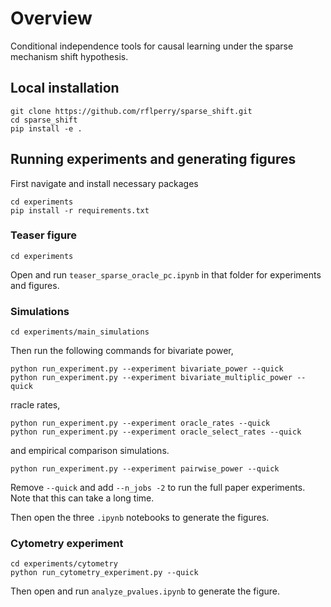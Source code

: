 # Overview

Conditional independence tools for causal learning under the sparse mechanism shift hypothesis.

## Local installation

```console
git clone https://github.com/rflperry/sparse_shift.git
cd sparse_shift
pip install -e .
```

## Running experiments and generating figures

First navigate and install necessary packages

```console
cd experiments
pip install -r requirements.txt
```

### Teaser figure

```console
cd experiments
```

Open and run `teaser_sparse_oracle_pc.ipynb` in that folder for experiments and figures.

### Simulations

```console
cd experiments/main_simulations
```

Then run the following commands for bivariate power,

```console
python run_experiment.py --experiment bivariate_power --quick
python run_experiment.py --experiment bivariate_multiplic_power --quick
```

rracle rates,

```console
python run_experiment.py --experiment oracle_rates --quick
python run_experiment.py --experiment oracle_select_rates --quick
```

and empirical comparison simulations.

```console
python run_experiment.py --experiment pairwise_power --quick
```

Remove `--quick` and add `--n_jobs -2` to run the full paper experiments.
Note that this can take a long time.

Then open the three `.ipynb` notebooks to generate the figures.

### Cytometry experiment

```console
cd experiments/cytometry
python run_cytometry_experiment.py --quick
```

Then open and run `analyze_pvalues.ipynb` to generate the figure.
